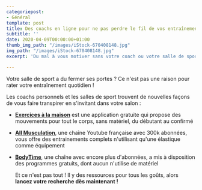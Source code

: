 ```yaml
---
categoriepost:
- Général
template: post
title: Des coachs en ligne pour ne pas perdre le fil de vos entraînements
subtitle: ''
date: 2020-04-09T00:00:00+01:00
thumb_img_path: "/images/iStock-670408148.jpg"
img_path: "/images/iStock-670408148.jpg"
excerpt: 'Du mal à vous motiver sans votre coach ou votre salle de sport ? '

---
```

Votre salle de sport a du fermer ses portes ? Ce n'est pas une raison pour rater votre entraînement quotidien !

Les coachs personnels et les salles de sport trouvent de nouvelles façons de vous faire transpirer en s'invitant dans votre salon :

* [**Exercices à la maison**](https://play.google.com/store/apps/details?id=homeworkout.homeworkouts.noequipment&hl=fr) est une application gratuite qui propose des mouvements pour tout le corps, sans matériel, du débutant au confirmé
* [**All Musculation**](https://www.youtube.com/watch?v=T7ewVNBL2HE), une chaîne Youtube française avec 300k abonnées, vous offre des entrainements complets n'utilisant qu'une élastique comme équipement
* [**BodyTime**](https://www.bodytime.fr/products/programme-gratuit-confinement), une chaîne avec encore plus d'abonnées, a mis à disposition des programmes gratuits, dont aucun n'utilise de matériel

  Et ce n'est pas tout ! Il y des ressources pour tous les goûts, alors **lancez votre recherche dès maintenant !**